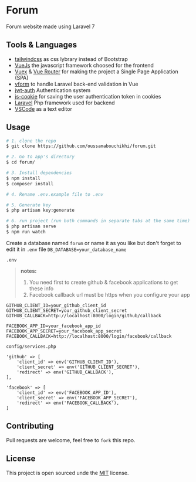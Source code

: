 # Forum
Forum website made using Laravel 7

## Tools & Languages
- [tailwindcss](https://github.com/laravel-frontend-presets/tailwindcss) as css lybrary instead of Bootstrap
- [VueJs](https://vuejs.org/v2/guide/) the javascript framework choosed for the frontend
- [Vuex](https://vuex.vuejs.org/) & [Vue Router](https://router.vuejs.org/) for making the project a Single Page Application (SPA)
- [vform](https://github.com/cretueusebiu/vform) to handle Laravel back-end validation in Vue
- [jwt-auth](https://github.com/tymondesigns/jwt-auth) Authentication system
- [js-cookie](https://github.com/js-cookie/js-cookie) for saving the user authentication token in cookies
- [Laravel](https://laravel.com/) Php framework used for backend
- [VSCode](https://code.visualstudio.com/) as a text editor

## Usage

``` bash
# 1. clone the repo
$ git clone https://github.com/oussamabouchikhi/forum.git

# 2. Go to app's directory
$ cd forum/

# 3. Install dependencies
$ npm install
$ composer install

# 4. Rename .env.example file to .env

# 5. Generate key
$ php artisan key:generate

# 6. run project (run both commands in separate tabs at the same time)
$ php artisan serve
$ npm run watch
```

Create a database named ```forum``` or name it as you like but don't forget to edit it in ```.env``` file ```DB_DATABASE=your_database_name```

```.env``` 
>__notes:__ 
>1. You need first to create github & facebook applications to get  these info
>2. Facebook callback url must be https when you configure your app
```
GITHUB_CLIENT_ID=your_github_client_id
GITHUB_CLIENT_SECRET=your_github_client_secret
GITHUB_CALLBACK=http://localhost:8000/login/github/callback

FACEBOOK_APP_ID=your_facebook_app_id
FACEBOOK_APP_SECRET=your_facebook_app_secret
FACEBOOK_CALLBACK=http://localhost:8000/login/facebook/callback
```
```config/services.php```
```
'github' => [
    'client_id' => env('GITHUB_CLIENT_ID'),
    'client_secret' => env('GITHUB_CLIENT_SECRET'),
    'redirect' => env('GITHUB_CALLBACK'),
],

'facebook' => [
    'client_id' => env('FACEBOOK_APP_ID'),
    'client_secret' => env('FACEBOOK_APP_SECRET'),
    'redirect' => env('FACEBOOK_CALLBACK'),
]
```

## Contributing
Pull requests are welcome, feel free to ```fork``` this repo.

## License
This project is open sourced unde the [MIT](https://opensource.org/licenses/MIT) license.
